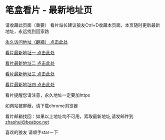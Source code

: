 # 笔盒看片 - 最新地址页

请收藏此页面（重要）
看片站长建议狼友Ctrl+D收藏本页面，本页随时更新最新地址，永远找到回家路

[永久访问地址（翻牆） 点击此处](https://beabox.net/)

[看片最新地址一 点击此处](https://2n0d5d2w6m3.shop)

[看片最新地址二 点击此处](https://2c4g2g7r3c8.shop)

[看片最新地址三 点击此处](https://2b8d1c7h8c5.shop)

[看片最新地址四 点击此处](https://2q1k7h7s6v0.shop)

看片提醒您请注意，永久地址一定要加https

如网站被屏蔽，请下载chrome浏览器

看片邮箱找回：如果以上地址均不可用，索取最新地址,请发邮件到 zhaohui@beabox.net

喜欢的狼友 请顺手star一下